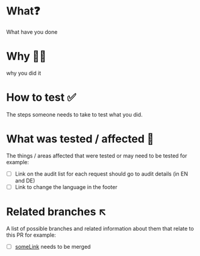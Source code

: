 <!--
This file is managed in the repository Qualifyze/dev-infrastructure
New updates of this file on  Qualifyze/dev-infrastructure will automatically
trigger new pull requests to up this file here. You can still add small
amendments here, but if any larger divergence is necessary, then it
would be recommended to either disable this push-template in Qualifyze/dev-infrastructure,
or if this change is applicable to all repositories, edit it here
https://github.com/Qualifyze/dev-infrastructure/blob/main/templates/pr-template.
-->

# What❓

What have you done

# Why 💁‍♀️

why you did it

# How to test ✅

The steps someone needs to take to test what you did.

# What was tested / affected 📝

The things / areas affected that were tested or may need to be tested for example:

- [ ] Link on the audit list for each request should go to audit details (in EN and DE)
- [ ] Link to change the language in the footer

# Related branches ↖️

A list of possible branches and related information about them that relate to this PR for example:

- [ ] [someLink](someBranch) needs to be merged
